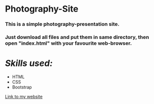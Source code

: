 # Photography-Site
### This is a simple photography-presentation site.
### Just download all files and put them in same directory, then open "index.html" with your favourite web-browser.
# *Skills used:*
* HTML
* CSS
* Bootstrap

[Link to my website](https://trapq3du-photography-site.netlify.app/ "Tanmay's Photography")
